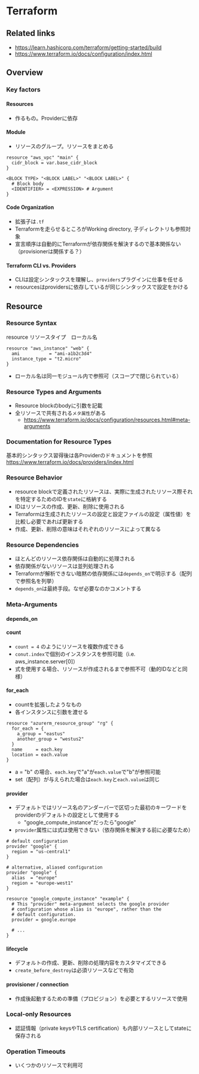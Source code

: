 # Terraform

## Related links

- https://learn.hashicorp.com/terraform/getting-started/build
- https://www.terraform.io/docs/configuration/index.html

## Overview

### Key factors

#### Resources

- 作るもの。Providerに依存

#### Module

- リソースのグループ。リソースをまとめる

```
resource "aws_vpc" "main" {
  cidr_block = var.base_cidr_block
}

<BLOCK TYPE> "<BLOCK LABEL>" "<BLOCK LABEL>" {
  # Block body
  <IDENTIFIER> = <EXPRESSION> # Argument
}
```

#### Code Organization

- 拡張子は`.tf`
- Terraformを走らせるところがWorking directory, 子ディレクトリも参照対象
- 宣言順序は自動的にTerraformが依存関係を解決するので基本関係ない（provisionerは関係する？）

#### Terraform CLI vs. Providers

- CLIは設定シンタックスを理解し、`providers`プラグインに仕事を任せる
- resourcesはprovidersに依存しているが同じシンタックスで設定をかける

## Resource

### Resource Syntax

resource リソースタイプ　ローカル名

```
resource "aws_instance" "web" {
  ami           = "ami-a1b2c3d4"
  instance_type = "t2.micro"
}
```

- ローカル名は同一モジュール内で参照可（スコープで閉じられている）

### Resource Types and Arguments

- Resource blockのbodyに引数を記載
- 全リソースで共有される`メタ属性`がある
  - https://www.terraform.io/docs/configuration/resources.html#meta-arguments

### Documentation for Resource Types

基本的シンタックス習得後は各Providerのドキュメントを参照
https://www.terraform.io/docs/providers/index.html

### Resource Behavior

- resource blockで定義されたリソースは、実際に生成されたリソース際それを特定するためのIDを`state`に格納する
- IDはリソースの作成、更新、削除に使用される
- Terraformは生成されたリソースの設定と設定ファイルの設定（属性値）を比較し必要であれば更新する
- 作成、更新、削除の意味はそれぞれのリソースによって異なる

### Resource Dependencies

- ほとんどのリソース依存関係は自動的に処理される
- 依存関係がないリソースは並列処理される
- Terraformが解析できない暗黙の依存関係には`depends_on`で明示する（配列で参照名を列挙）
- `depends_on`は最終手段。なぜ必要なのかコメントする

### Meta-Arguments

#### depends_on

#### count

- `count = 4` のようにリソースを複数作成できる
- `conut.index`で個別のインスタンスを参照可能（i.e. aws_instance.server[0]）
- 式を使用する場合、リソースが作成されるまで参照不可（動的IDなどと同様）

#### for_each

- countを拡張したようなもの
- 各インスタンスに引数を渡せる

```
resource "azurerm_resource_group" "rg" {
  for_each = {
    a_group = "eastus"
    another_group = "westus2"
  }
  name     = each.key
  location = each.value
}
```

- a = "b" の場合、`each.key`で"a"が`each.value`で"b"が参照可能
- set（配列）が与えられた場合は`each.key`と`each.value`は同じ

#### provider

- デフォルトではリソース名のアンダーバーで区切った最初のキーワードをproviderのデフォルトの設定として使用する
  - "google_compute_instance"だったら"google"
- `provider`属性には式は使用できない（依存関係を解決する前に必要なため）

```
# default configuration
provider "google" {
  region = "us-central1"
}

# alternative, aliased configuration
provider "google" {
  alias  = "europe"
  region = "europe-west1"
}

resource "google_compute_instance" "example" {
  # This "provider" meta-argument selects the google provider
  # configuration whose alias is "europe", rather than the
  # default configuration.
  provider = google.europe

  # ...
}
```

#### lifecycle

- デフォルトの作成、更新、削除の処理内容をカスタマイズできる
- `create_before_destroy`は必須リソースなどで有効

#### provisioner / connection

- 作成後起動するための準備（プロビジョン）を必要とするリソースで使用

### Local-only Resources

- 認証情報（private keysやTLS certification）も内部リソースとしてstateに保存される

### Operation Timeouts

- いくつかのリソースで利用可
